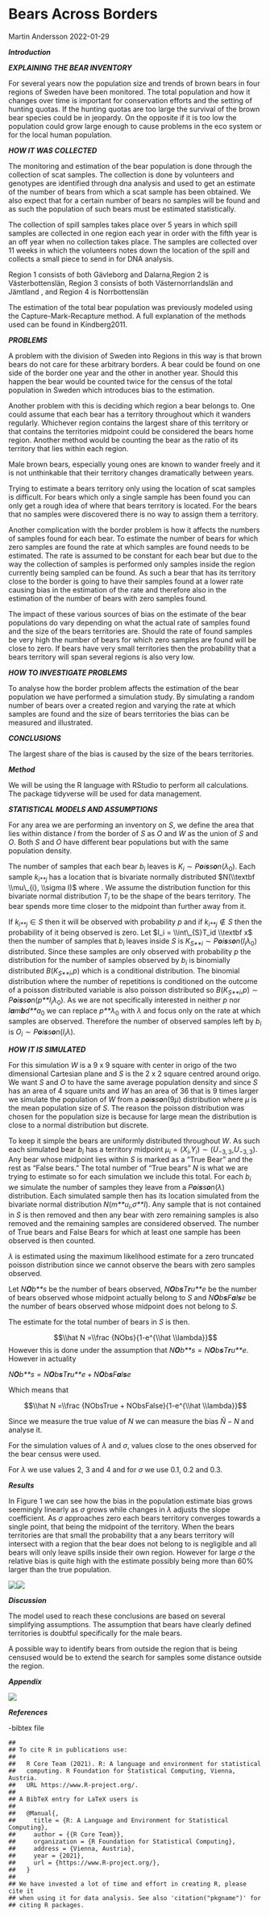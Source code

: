 Bears Across Borders
================
Martin Andersson
2022-01-29

***Introduction***

***EXPLAINING THE BEAR INVENTORY***

For several years now the population size and trends of brown bears in
four regions of Sweden have been monitored. The total population and how
it changes over time is important for conservation efforts and the
setting of hunting quotas. If the hunting quotas are too large the
survival of the brown bear species could be in jeopardy. On the opposite
if it is too low the population could grow large enough to cause
problems in the eco system or for the local human population.

***HOW IT WAS COLLECTED***

The monitoring and estimation of the bear population is done through the
collection of scat samples. The collection is done by volunteers and
genotypes are identified through dna analysis and used to get an
estimate of the number of bears from which a scat sample has been
obtained. We also expect that for a certain number of bears no samples
will be found and as such the population of such bears must be estimated
statistically.

The collection of spill samples takes place over 5 years in which spill
samples are collected in one region each year in order with the fifth
year is an off year when no collection takes place. The samples are
collected over 11 weeks in which the volunteers notes down the location
of the spill and collects a small piece to send in for DNA analysis.

Region 1 consists of both Gävleborg and Dalarna,Region 2 is
Västerbottenslän, Region 3 consists of both Västernorrlandslän and
Jämtland , and Region 4 is Norrbottenslän

The estimation of the total bear population was previously modeled using
the Capture-Mark-Recapture method. A full explanation of the methods
used can be found in Kindberg2011.

***PROBLEMS***

A problem with the division of Sweden into Regions in this way is that
brown bears do not care for these arbitrary borders. A bear could be
found on one side of the border one year and the other in another year.
Should this happen the bear would be counted twice for the census of the
total population in Sweden which introduces bias to the estimation.

Another problem with this is deciding which region a bear belongs to.
One could assume that each bear has a territory throughout which it
wanders regularly. Whichever region contains the largest share of this
territory or that contains the territories midpoint could be considered
the bears home region. Another method would be counting the bear as the
ratio of its territory that lies within each region.

Male brown bears, especially young ones are known to wander freely and
it is not unthinkable that their territory changes dramatically between
years.

Trying to estimate a bears territory only using the location of scat
samples is difficult. For bears which only a single sample has been
found you can only get a rough idea of where that bears territory is
located. For the bears that no samples were discovered there is no way
to assign them a territory.

Another complication with the border problem is how it affects the
numbers of samples found for each bear. To estimate the number of bears
for which zero samples are found the rate at which samples are found
needs to be estimated. The rate is assumed to be constant for each bear
but due to the way the collection of samples is performed only samples
inside the region currently being sampled can be found. As such a bear
that has its territory close to the border is going to have their
samples found at a lower rate causing bias in the estimation of the rate
and therefore also in the estimation of the number of bears with zero
samples found.

The impact of these various sources of bias on the estimate of the bear
populations do vary depending on what the actual rate of samples found
and the size of the bears territories are. Should the rate of found
samples be very high the number of bears for which zero samples are
found will be close to zero. If bears have very small territories then
the probability that a bears territory will span several regions is also
very low.

***HOW TO INVESTIGATE PROBLEMS***

To analyse how the border problem affects the estimation of the bear
population we have performed a simulation study. By simulating a random
number of bears over a created region and varying the rate at which
samples are found and the size of bears territories the bias can be
measured and illustrated.

***CONCLUSIONS***

The largest share of the bias is caused by the size of the bears
territories.

***Method***

We will be using the R language with RStudio to perform all
calculations. The package tidyverse will be used for data management.

***STATISTICAL MODELS AND ASSUMPTIONS***

For any area we are performing an inventory on *S*, we define the area
that lies within distance *l* from the border of *S* as *O* and *W* as
the union of *S* and *O*. Both *S* and *O* have different bear
populations but with the same population density.

The number of samples that each bear *b*<sub>*i*</sub> leaves is
*K*<sub>*i*</sub> ∼ *P**o**i**s**s**o**n*(*λ*<sub>0</sub>). Each sample
*k*<sub>*i**j*</sub> has a location that is bivariate normally
distributed $N(\\textbf \\mu\_{i}, \\sigma I)$ where . We assume the
distribution function for this bivariate normal distribution
*T*<sub>*i*</sub> to be the shape of the bears territory. The bear
spends more time closer to the midpoint than further away from it.

If *k*<sub>*i**j*</sub> ∈ *S* then it will be observed with probability
*p* and if *k*<sub>*i**j*</sub> ∉ *S* then the probability of it being
observed is zero. Let $I_i = \\int\_{S}T_id \\textbf x$ then the number
of samples that *b*<sub>*i*</sub> leaves inside *S* is
*K*<sub>*S**i*</sub> ∼ *P**o**i**s**s**o**n*(*I*<sub>*i*</sub>*λ*<sub>0</sub>)
distributed. Since these samples are only observed with probability *p*
the distribution for the number of samples observed by *b*<sub>*i*</sub>
is binomially distributed *B*(*K*<sub>*S**i*</sub>,*p*) which is a
conditional distribution. The binomial distribution where the number of
repetitions is conditioned on the outcome of a poisson distributed
variable is also poisson distributed so
*B*(*K*<sub>*S**i*</sub>,*p*) ∼ *P**o**i**s**s**o**n*(*p**I*<sub>*i*</sub>*λ*<sub>0</sub>).
As we are not specifically interested in neither *p* nor
*l**a**m**b**d**a*<sub>0</sub> we can replace *p**λ*<sub>0</sub> with
*λ* and focus only on the rate at which samples are observed. Therefore
the number of observed samples left by *b*<sub>*i*</sub> is
*O*<sub>*i*</sub> ∼ *P**o**i**s**s**o**n*(*I*<sub>*i*</sub>*λ*).

***HOW IT IS SIMULATED***

For this simulation *W* is a 9 x 9 square with center in origo of the
two dimensional Cartesian plane and *S* is the 2 x 2 square centred
around origo. We want *S* and *O* to have the same average population
density and since *S* has an area of 4 square units and *W* has an area
of 36 that is 9 times larger we simulate the population of *W* from a
*p**o**i**s**s**o**n*(9*μ*) distribution where *μ* is the mean
population size of *S*. The reason the poisson distribution was chosen
for the population size is because for large mean the distribution is
close to a normal distribution but discrete.

To keep it simple the bears are uniformly distributed throughout *W*. As
such each simulated bear *b*<sub>*i*</sub> has a territory midpoint
*μ*<sub>*i*</sub> = (*X*<sub>*i*</sub>,*Y*<sub>*i*</sub>) ∼ (*U*<sub>−3, 3</sub>,*U*<sub>−3, 3</sub>).
Any bear whose midpoint lies within *S* is marked as a “True Bear” and
the rest as “False bears.” The total number of “True bears” *N* is what
we are trying to estimate so for each simulation we include this total.
For each *b*<sub>*i*</sub> we simulate the number of samples they leave
from a *P**o**i**s**s**o**n*(*λ*) distribution. Each simulated sample
then has its location simulated from the bivariate normal distribution
*N*(*m**u*<sub>*i*</sub>,*σ**I*). Any sample that is not contained in
*S* is then removed and then any bear with zero remaining samples is
also removed and the remaining samples are considered observed. The
number of True bears and False Bears for which at least one sample has
been observed is then counted.

*λ* is estimated using the maximum likelihood estimate for a zero
truncated poisson distribution since we cannot observe the bears with
zero samples observed.

Let *N**O**b**s* be the number of bears observed,
*N**O**b**s**T**r**u**e* be the number of bears observed whose midpoint
actually belong to *S* and *N**O**b**s**F**a**l**s**e* be the number of
bears observed whose midpoint does not belong to *S*.

The estimate for the total number of bears in *S* is then.

$$\\hat N =\\frac {NObs}{1-e^{\\hat \\lambda}}$$
However this is done under the assumption that
*N**O**b**s* = *N**O**b**s**T**r**u**e*. However in actuality

*N**O**b**s* = *N**O**b**s**T**r**u**e* + *N**O**b**s**F**a**l**s**e*

Which means that

$$\\hat N =\\frac {NObsTrue + NObsFalse}{1-e^{\\hat \\lambda}}$$

Since we measure the true value of *N* we can measure the bias *N̂* − *N*
and analyse it.

For the simulation values of *λ* and *σ*, values close to the ones
observed for the bear census were used.

For *λ* we use values 2, 3 and 4 and for *σ* we use 0.1, 0.2 and 0.3.

***Results***

In Figure 1 we can see how the bias in the population estimate bias
grows seemingly linearly as *σ* grows while changes in *λ* adjusts the
slope coefficient. As *σ* approaches zero each bears territory converges
towards a single point, that being the midpoint of the territory. When
the bears territories are that small the probability that a any bears
territory will intersect with a region that the bear does not belong to
is negligible and all bears will only leave spills inside their own
region. However for large *σ* the relative bias is quite high with the
estimate possibly being more than 60% larger than the true population.

![](Bears-Across-Borders_files/figure-gfm/unnamed-chunk-2-1.png)<!-- -->![](Bears-Across-Borders_files/figure-gfm/unnamed-chunk-2-2.png)<!-- -->

***Discussion***

The model used to reach these conclusions are based on several
simplifying assumptions. The assumption that bears have clearly defined
territories is doubtful specifically for the male bears.

A possible way to identify bears from outside the region that is being
censused would be to extend the search for samples some distance outside
the region.

***Appendix***

![](Bears-Across-Borders_files/figure-gfm/unnamed-chunk-3-1.png)<!-- -->

***References***

-bibtex file

    ## 
    ## To cite R in publications use:
    ## 
    ##   R Core Team (2021). R: A language and environment for statistical
    ##   computing. R Foundation for Statistical Computing, Vienna, Austria.
    ##   URL https://www.R-project.org/.
    ## 
    ## A BibTeX entry for LaTeX users is
    ## 
    ##   @Manual{,
    ##     title = {R: A Language and Environment for Statistical Computing},
    ##     author = {{R Core Team}},
    ##     organization = {R Foundation for Statistical Computing},
    ##     address = {Vienna, Austria},
    ##     year = {2021},
    ##     url = {https://www.R-project.org/},
    ##   }
    ## 
    ## We have invested a lot of time and effort in creating R, please cite it
    ## when using it for data analysis. See also 'citation("pkgname")' for
    ## citing R packages.
